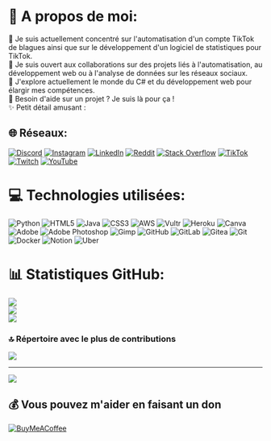 # 💫 A propos de moi:
🔭 Je suis actuellement concentré sur l'automatisation d'un compte TikTok de blagues ainsi que sur le développement d'un logiciel de statistiques pour TikTok.<br>👯 Je suis ouvert aux collaborations sur des projets liés à l'automatisation, au développement web ou à l'analyse de données sur les réseaux sociaux.<br>🌱 J'explore actuellement le monde du C# et du développement web pour élargir mes compétences.<br>💬 Besoin d'aide sur un projet ? Je suis là pour ça !<br>✨ Petit détail amusant : 


## 🌐 Réseaux:
[![Discord](https://img.shields.io/badge/Discord-%237289DA.svg?logo=discord&logoColor=white)](https://discord.gg/Pf8Jby9Ghy) [![Instagram](https://img.shields.io/badge/Instagram-%23E4405F.svg?logo=Instagram&logoColor=white)](https://instagram.com/yorick_payen) [![LinkedIn](https://img.shields.io/badge/LinkedIn-%230077B5.svg?logo=linkedin&logoColor=white)](https://linkedin.com/in/Yorick ) [![Reddit](https://img.shields.io/badge/Reddit-%23FF4500.svg?logo=Reddit&logoColor=white)](https://reddit.com/user/Yorickx__) [![Stack Overflow](https://img.shields.io/badge/-Stackoverflow-FE7A16?logo=stack-overflow&logoColor=white)](https://stackoverflow.com/users/24852720) [![TikTok](https://img.shields.io/badge/TikTok-%23000000.svg?logo=TikTok&logoColor=white)](https://tiktok.com/@yorickx_) [![Twitch](https://img.shields.io/badge/Twitch-%239146FF.svg?logo=Twitch&logoColor=white)](https://twitch.tv/yorick_4) [![YouTube](https://img.shields.io/badge/YouTube-%23FF0000.svg?logo=YouTube&logoColor=white)](https://youtube.com/@yorickpy) 

# 💻 Technologies utilisées:
 ![Python](https://img.shields.io/badge/python-3670A0?style=for-the-badge&logo=python&logoColor=ffdd54)
![HTML5](https://img.shields.io/badge/html5-%23E34F26.svg?style=for-the-badge&logo=html5&logoColor=white) ![Java](https://img.shields.io/badge/java-%23ED8B00.svg?style=for-the-badge&logo=openjdk&logoColor=white) ![CSS3](https://img.shields.io/badge/css3-%231572B6.svg?style=for-the-badge&logo=css3&logoColor=white) ![AWS](https://img.shields.io/badge/AWS-%23FF9900.svg?style=for-the-badge&logo=amazon-aws&logoColor=white) ![Vultr](https://img.shields.io/badge/Vultr-007BFC.svg?style=for-the-badge&logo=vultr) ![Heroku](https://img.shields.io/badge/heroku-%23430098.svg?style=for-the-badge&logo=heroku&logoColor=white) ![Canva](https://img.shields.io/badge/Canva-%2300C4CC.svg?style=for-the-badge&logo=Canva&logoColor=white) ![Adobe](https://img.shields.io/badge/adobe-%23FF0000.svg?style=for-the-badge&logo=adobe&logoColor=white) ![Adobe Photoshop](https://img.shields.io/badge/adobe%20photoshop-%2331A8FF.svg?style=for-the-badge&logo=adobe%20photoshop&logoColor=white) ![Gimp](https://img.shields.io/badge/Gimp-657D8B?style=for-the-badge&logo=gimp&logoColor=FFFFFF) ![GitHub](https://img.shields.io/badge/github-%23121011.svg?style=for-the-badge&logo=github&logoColor=white) ![GitLab](https://img.shields.io/badge/gitlab-%23181717.svg?style=for-the-badge&logo=gitlab&logoColor=white) ![Gitea](https://img.shields.io/badge/Gitea-34495E?style=for-the-badge&logo=gitea&logoColor=5D9425) ![Git](https://img.shields.io/badge/git-%23F05033.svg?style=for-the-badge&logo=git&logoColor=white) ![Docker](https://img.shields.io/badge/docker-%230db7ed.svg?style=for-the-badge&logo=docker&logoColor=white) ![Notion](https://img.shields.io/badge/Notion-%23000000.svg?style=for-the-badge&logo=notion&logoColor=white) ![Uber](https://img.shields.io/badge/Uber-%23000000.svg?style=for-the-badge&logo=Uber&logoColor=white)
# 📊 Statistiques GitHub:
![](https://github-readme-stats.vercel.app/api?username=yorickpy&theme=blueberry&hide_border=false&include_all_commits=true&count_private=false)<br/>
![](https://github-readme-streak-stats.herokuapp.com/?user=Yorickpy&theme=blueberry&hide_border=false)<br/>
![](https://github-readme-stats.vercel.app/api/top-langs/?username=Yorickpy&theme=blueberry&hide_border=false&include_all_commits=true&count_private=false&layout=compact)

### 🔝 Répertoire avec le plus de contributions
![](https://github-contributor-stats.vercel.app/api?username=Yorickpy&limit=5&theme=dracula&combine_all_yearly_contributions=true)

---
[![](https://visitcount.itsvg.in/api?id=Yorickpy&icon=1&color=0)](https://visitcount.itsvg.in)

  ## 💰 Vous pouvez m'aider en faisant un don
  [![BuyMeACoffee](https://img.shields.io/badge/Buy%20Me%20a%20Coffee-ffdd00?style=for-the-badge&logo=buy-me-a-coffee&logoColor=black)](https://buymeacoffee.com/yorickx) 

  
<!-- Proudly created with GPRM ( https://gprm.itsvg.in ) -->
